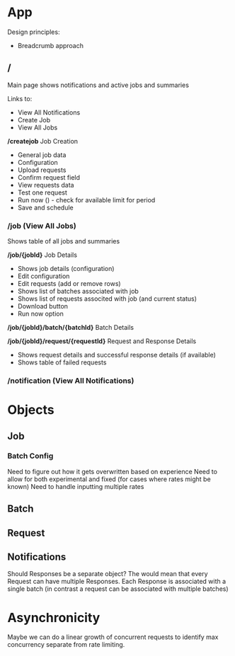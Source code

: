 # App

Design principles:
- Breadcrumb approach

## /
Main page shows notifications and active jobs and summaries

Links to:
- View All Notifications
- Create Job
- View All Jobs

**/createjob** Job Creation
- General job data
- Configuration
- Upload requests
- Confirm request field
- View requests data
- Test one request
- Run now () - check for available limit for period
- Save and schedule


### /job (View All Jobs)
Shows table of all jobs and summaries

**/job/{jobId}** Job Details
- Shows job details (configuration)
- Edit configuration
- Edit requests (add or remove rows)
- Shows list of batches associated with job
- Shows list of requests associted with job (and current status)
- Download button
- Run now option 

**/job/{jobId}/batch/{batchId}** Batch Details


**/job/{jobId}/request/{requestId}** Request and Response Details
- Shows request details and successful response details (if available)
- Shows table of failed requests

### /notification (View All Notifications)





# Objects

## Job

### Batch Config
Need to figure out how it gets overwritten based on experience
Need to allow for both experimental and fixed (for cases where rates might be known)
Need to handle inputting multiple rates

## Batch


## Request


## Notifications

Should Responses be a separate object? The would mean that every Request can have multiple Responses. Each Response is associated with a single batch (in contrast a request can be associated with multiple batches)


# Asynchronicity
Maybe we can do a linear growth of concurrent requests to identify max concurrency separate from rate limiting.